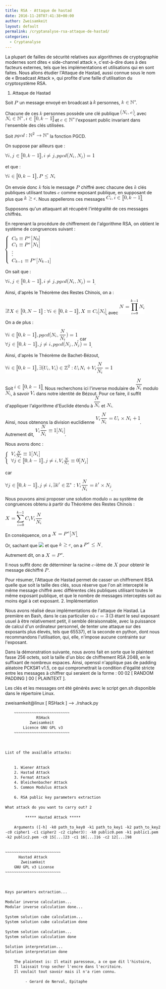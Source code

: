 ```yaml
---
title: RSA - Attaque de hastad
date: 2016-11-28T07:41:38+00:00
author: Zweisamkeit
layout: default
permalink: /cryptanalyse-rsa-attaque-de-hastad/
categories:
  - Cryptanalyse
---
```

La plupart de failles de sécurité relatives aux algorithmes de cryptographie modernes sont dites « side-channel attack », c'est-à-dire dues à des facteurs externes, tels que les implémentations et utilisations qui en sont faites. Nous allons étudier l'Attaque de Hastad, aussi connue sous le nom de « Broadcast Attack », qui profite d'une faille d'utilisation du cryptosystème RSA.
1. Attaque de Hastad


Soit ![](/img/8a94f8e86e1c77a7c8afafcfd67e2b2d.png)<!--  P  --> un message envoyé en broadcast à ![](/img/2b2914ef52f602fdb062320ed578d1be.png)<!-- k --> personnes, ![](/img/b11cbe19e80c2017adac993ff1df550b.png)<!-- k\in\mathbb{N}^* -->.

Chacune de ces ![](/img/045fc0ccd9d1ade16386b4a8d9af3816.png)<!--  k  --> personnes possède une clé publique ![](/img/0bb2e2eda11ebfc18df030a4f3c8ad3f.png)<!--  (N_i,e)  -->, avec ![](/img/8620a9d53e52c2e236387fea04fe49a9.png)<!--  N_i\in\mathbb{N}^*, i\in[\![0,k-1]\!]  --> et ![](/img/d64e69af00b53803d04d1ed927ab973c.png)<!--  e\in \mathbb{N}^* --> l'exposant public invariant dans l'ensemble des clés utilisées.

Soit ![](/img/6f5e705138583315211b76e5800cbfd5.png)<!--  pgcd : \mathbb{N}^2 \rightarrow \mathbb{N}^* --> la fonction PGCD.

On suppose par ailleurs que :

![](/img/dfe8893b1ccd52b3fe39df2d5acb4942.png)<!-- \forall i,j\in[\![0,k-1]\!],i\ne j,pgcd(N_i,N_j)=1 -->

et que :

![](/img/47f828e52eff75bbe35db6fb7ba8bdb8.png)<!-- \forall i\in[\![0,k-1]\!],P\leq N_i -->

On envoie donc ![](/img/045fc0ccd9d1ade16386b4a8d9af3816.png)<!--  k  --> fois le message ![](/img/8a94f8e86e1c77a7c8afafcfd67e2b2d.png)<!--  P  --> chiffré avec chacune des ![](/img/045fc0ccd9d1ade16386b4a8d9af3816.png)<!--  k  --> clés publiques utilisant toutes ![](/img/0833b98facb612ed2127a0de6af19b8d.png)<!--  e  --> comme exposant publique, en supposant de plus que ![](/img/88b4ef21e885ed55e2523201867630be.png)<!--  k\ge e  -->. Nous appellerons ces messages ![](/img/fd4dd9fd53d809620b4c982c36afe189.png)<!--  C_i, i\in[\![0,k-1]\!]  -->.

Supposons qu'un attaquant ait récupéré l'intégralité de ces messages chiffrés.

En reprenant la procédure de chiffrement de l'algorithme RSA, on obtient le système de congruences suivant :

![](/img/1e95d9a7001eae2a010ea3da835f7091.png)<!--  \left\{\begin{array}{l}C_0\equiv P^e [N_0]\\C_1\equiv P^e [N_1]\\ \vdots\\C_{k-1}\equiv P^e[N_{k-1}]\end{array}\right. -->

On sait que :

![](/img/fb17d344e0faceda17539e53ca8495dd.png)<!-- \forall i,j\in[\![0,k-1]\!],i\ne j,pgcd(N_i,N_j)=1 -->.

Ainsi, d'après le Théorème des Restes Chinois, on a :

![](/img/8f6674195930a7c9a004dc7290445733.png)<!-- \exists !X\in[\![0,N-1]\!]:\forall i\in[\![0,k-1]\!],X\equiv C_i [ N_i] -->, avec ![](/img/ef2f2be2291914bcb8806bd5f46a3e0d.png)<!-- N=\prod\limits_{i=0}^{k-1}N_i -->

On a de plus :

![](/img/ccc13a2df822bb5a70340a47876fe22c.png)<!--  \forall i\in[\![0,k-1]\!], pgcd(N_i,\frac{N}{N_i})=1 -->, car ![](/img/5bc065a91a27c338923d718ffe582738.png)<!--  \forall j\in[\![0,k-1]\!],j\ne i, pgcd(N_j,N_j)=1 -->.

Ainsi, d'après le Théorème de Bachet-Bézout,

![](/img/82ec76141026329a1d80a8342034bbd0.png)<!--  \forall i\in[\![0,k-1]\!],\exists (U_i,V_i)\in\mathbb{Z}^2:U_iN_i+V_i\frac{N}{N_i}=1 -->

Soit ![](/img/7ca7fdcdb618c45b11b7798adb4360bc.png)<!-- i\in[\![0,k-1]\!] -->. Nous recherchons ici l'inverse modulaire de ![](/img/91fd6bcf888aab77c64a817fb3d0bffd.png)<!-- \frac{N}{N_i} --> modulo ![](/img/3cd3158009cdb06dac38ed02e103d84c.png)<!-- {N_i} -->, à savoir ![](/img/01ab4aad9db132f072f23565ece878a2.png)<!-- V_i --> dans notre identité de Bézout. Pour ce faire, il suffit d'appliquer l'algorithme d'Euclide étendu à ![](/img/91fd6bcf888aab77c64a817fb3d0bffd.png)<!-- \frac{N}{N_i} --> et ![](/img/3cd3158009cdb06dac38ed02e103d84c.png)<!-- {N_i} -->.

Ainsi, nous obtenons la division euclidienne ![](/img/0273029f0d40ead897850f9a1a334fa4.png)<!-- V_i\frac{N}{N_i}=U_i\times N_i+1 -->. Autrement dit, ![](/img/b4bd3d56eeca26ad53b4f9e3afb9c0de.png)<!-- V_i\frac{N}{N_i}\equiv 1 [N_i] -->.

Nous avons donc :

![](/img/f73539f48a1e4286737e2b2b8ef6b114.png)<!--  \left\{\begin{array}{l}V_i\frac{N}{N_i}\equiv 1[N_i]\\ \forall j\in [\![0,k-1]\!],j\ne i,V_i\frac{N}{N_i}\equiv 0 [N_j] \end{array}\right. -->

car

![](/img/514c0fada5725294f8825f4dff17c137.png)<!-- \forall j\in [\![0,k-1]\!],j\ne i,\exists k'\in\mathbb{Z}^*:V_i\frac{N}{N_i}=k'\times N_j  -->.

Nous pouvons ainsi proposer une solution modulo ![](/img/b11dddd55d3af5891c7baea4a9a116a2.png)<!-- n --> au système de congruences obtenu à partir du Théorème des Restes Chinois :

![](/img/36616e8488fe93bd7639cb87572a9e0b.png)<!-- X=\sum\limits_{i=0}^{k-1}C_iV_i\frac{N}{N_i} -->

En conséquence, on a ![](/img/3c4f8ee7db06a3d86a76093ea665efd6.png)<!-- X=P^e [N] -->.

Or, sachant que ![](/img/3280c3142b29e376e064338994887f28.png)<!--  \forall i\in[\![0,k-1]\!], P \leq N_i --> et que ![](/img/efb2a78e939051e0e0dba08e43b26e44.png)<!--  k \geq e  -->, on a ![](/img/fbdd3ae1f594e1eac8c6f94296508b4d.png)<!-- P^e\leq N -->.

Autrement dit, on a ![](/img/47b69a649d18e310c16779c88f9213e2.png)<!-- X=P^e -->.

Il nous suffit donc de déterminer la racine ![](/img/fc86f08db1e2e747a5f0d87d62e27731.png)<!-- e -->-ième de ![](/img/ae841fad7141f34ef547ac09e79fd21e.png)<!-- X --> pour obtenir le message déchiffré ![](/img/3a58cab8a867cf4dd00a1495b4281a40.png)<!-- P -->.

Pour résumer, l'Attaque de Hastad permet de casser un chiffrement RSA quelle que soit la taille des clés, sous réserve que l'on ait intercepté le même message chiffré avec différentes clés publiques utilisant toutes le même exposant publique, et que le nombre de messages interceptés soit au moins égal à cet exposant.
2. Implémentation


Nous avons réalisé deux implémentations de l'attaque de Hastad. La première en Bash, dans le cas particulier où ![](/img/ec81776d083158ebd0b6d3f192cc4633.png)<!-- e=3 --> (3 étant le seul exposant usuel à être relativement petit, il semble déraisonnable, avec la puissance de calcul d'un ordinateur personnel, de tenter une attaque sur des exposants plus élevés, tels que 65537), et la seconde en python, dont nous recommandons l'utilisation, qui, elle, n'impose aucune contrainte sur l'exposant.

Dans la démonstration suivante, nous avons fait en sorte que le plaintext fasse 256 octets, soit la taille d'un bloc de chiffrement RSA 2048, en le suffixant de nombreux espaces. Ainsi, openssl n'applique pas de padding aléatoire PCKS#1 v1.5, ce qui compromettrait la condition d'égalité stricte entre les messages à chiffrer qui seraient de la forme : 00 02 [ RANDOM PADDING ] 00 [ PLAINTEXT ].

Les clés et les messages ont été générés avec le script gen.sh disponible dans le répertoire Linux.

zweisamkeit@linux [ RSHack ] --> ./rshack.py 


        ~~~~~~~~~~~~~~~~~~~~~~~~~
                  RSHack         
               Zweisamkeit       
            Licence GNU GPL v3   
        ~~~~~~~~~~~~~~~~~~~~~~~~~



    List of the available attacks:


        1. Wiener Attack
        2. Hastad Attack
        3. Fermat Attack
        4. Bleichenbacher Attack
        5. Common Modulus Attack

        6. RSA public key parameters extraction

    What attack do you want to carry out? 2

             ***** Hastad Attack *****

        Arguments ([-h] -k0 path_to_key0 -k1 path_to_key1 -k2 path_to_key2 -c0 cipher1 -c1 cipher2 -c2 cipher3): -k0 public0.pem -k1 public1.pem -k2 public2.pem -c0 15[...]23 -c1 16[...]16 -c2 12[...]98


    ~~~~~~~~~~~~~~~~~~~~~~~~~
          Hastad Attack      
           Zweisamkeit       
        GNU GPL v3 License   
    ~~~~~~~~~~~~~~~~~~~~~~~~~



    Keys paramters extraction...

    Modular inverse calculation...
    Modular inverse calculation done...

    System solution cube calculation...
    System solution cube calculation done

    System solution calculation...
    System solution calculation done

    Solution interpretation...
    Solution interpretation done

        The plaintext is: Il etait paresseux, a ce que dit l'histoire,
        Il laissait trop secher l'encre dans l'ecritoire.
        Il voulait tout savoir mais il n'a rien connu.
        
             - Gerard de Nerval, Epitaphe
